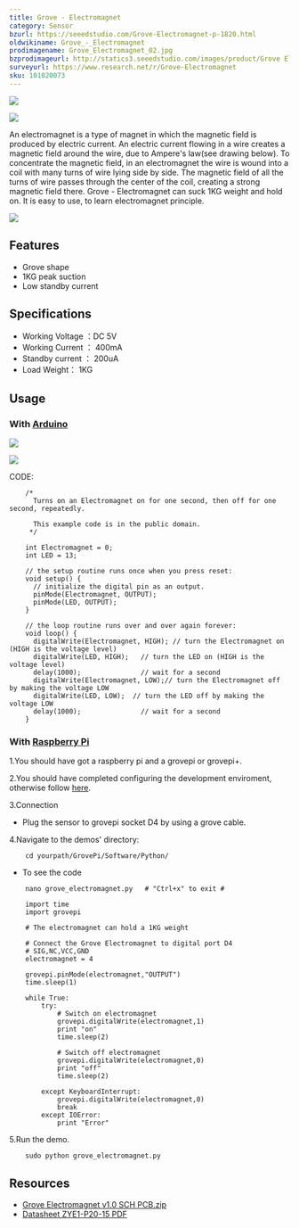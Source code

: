 ```yaml
---
title: Grove - Electromagnet
category: Sensor
bzurl: https://seeedstudio.com/Grove-Electromagnet-p-1820.html
oldwikiname: Grove_-_Electromagnet
prodimagename: Grove_Electromagnet_02.jpg
bzprodimageurl: http://statics3.seeedstudio.com/images/product/Grove Electromagnet.jpg
surveyurl: https://www.research.net/r/Grove-Electromagnet
sku: 101020073
---
```


![](https://github.com/SeeedDoc/WikiMigrationSync/raw/master/docs/assets/Grove-Electromagnet/img/Grove_Electromagnet_02.jpg)

![](https://github.com/SeeedDoc/WikiMigrationSync/raw/master/docs/assets/Grove-Electromagnet/img/Grove_Electromagnet-1.png)

An electromagnet is a type of magnet in which the magnetic field is produced by electric current. An electric current flowing in a wire creates a magnetic field around the wire, due to Ampere's law(see drawing below). To concentrate the magnetic field, in an electromagnet the wire is wound into a coil with many turns of wire lying side by side. The magnetic field of all the turns of wire passes through the center of the coil, creating a strong magnetic field there. Grove - Electromagnet can suck 1KG weight and hold on. It is easy to use, to learn electromagnet principle.

[![](https://github.com/SeeedDoc/WikiMigrationSync/raw/master/docs/assets/common/Get_One_Now_Banner.png)](http://www.seeedstudio.com/Grove-Electromagnet-p-1820.html)

Features
--------

-   Grove shape
-   1KG peak suction
-   Low standby current

Specifications
-------------

-   Working Voltage ：DC 5V
-   Working Current ： 400mA
-   Standby current ： 200uA
-   Load Weight： 1KG

Usage
-----

### With [Arduino](/index.php?title=ArduinoAndaction=editAndredlink=1 "Arduino")

![](https://github.com/SeeedDoc/WikiMigrationSync/raw/master/docs/assets/Grove-Electromagnet/img/Grove_Electromagnet-2.png) 

![](https://github.com/SeeedDoc/WikiMigrationSync/raw/master/docs/assets/Grove-Electromagnet/img/Grove_Electromagnet-3.png)

CODE:

```
    /*
      Turns on an Electromagnet on for one second, then off for one second, repeatedly.

      This example code is in the public domain.
     */

    int Electromagnet = 0;
    int LED = 13;

    // the setup routine runs once when you press reset:
    void setup() {                
      // initialize the digital pin as an output.
      pinMode(Electromagnet, OUTPUT); 
      pinMode(LED, OUTPUT);   
    }

    // the loop routine runs over and over again forever:
    void loop() {
      digitalWrite(Electromagnet, HIGH); // turn the Electromagnet on (HIGH is the voltage level)
      digitalWrite(LED, HIGH);   // turn the LED on (HIGH is the voltage level)
      delay(1000);               // wait for a second
      digitalWrite(Electromagnet, LOW);// turn the Electromagnet off by making the voltage LOW
      digitalWrite(LED, LOW);  // turn the LED off by making the voltage LOW
      delay(1000);               // wait for a second
    }
```

### With [Raspberry Pi](/GrovePiPlus "GrovePi+")

1.You should have got a raspberry pi and a grovepi or grovepi+.

2.You should have completed configuring the development enviroment, otherwise follow [here](/GrovePiPlus#Introducing_the_GrovePi.2B).

3.Connection

-   Plug the sensor to grovepi socket D4 by using a grove cable.

4.Navigate to the demos' directory:
```
    cd yourpath/GrovePi/Software/Python/
```

-   To see the code

```
    nano grove_electromagnet.py   # "Ctrl+x" to exit #
```
```
    import time
    import grovepi

    # The electromagnet can hold a 1KG weight

    # Connect the Grove Electromagnet to digital port D4
    # SIG,NC,VCC,GND
    electromagnet = 4

    grovepi.pinMode(electromagnet,"OUTPUT")
    time.sleep(1)

    while True:
        try:
            # Switch on electromagnet
            grovepi.digitalWrite(electromagnet,1)
            print "on"
            time.sleep(2)

            # Switch off electromagnet
            grovepi.digitalWrite(electromagnet,0)
            print "off"
            time.sleep(2)

        except KeyboardInterrupt:
            grovepi.digitalWrite(electromagnet,0)
            break
        except IOError:
            print "Error"
```

5.Run the demo.
```
    sudo python grove_electromagnet.py
```

Resources
--------

- [Grove Electromagnet v1.0 SCH PCB.zip](https://github.com/SeeedDoc/WikiMigrationSync/raw/master/docs/assets/Grove-Electromagnet/res/Grove_Electromagnet_v1.0_SCH_PCB.zip "File:Grove Electromagnet v1.0 SCH PCB.zip")
- [Datasheet ZYE1-P20-15 PDF](https://github.com/SeeedDoc/WikiMigrationSync/raw/master/docs/assets/Grove-Electromagnet/res/ZYE1-P20-15.pdf)

<!-- This Markdown file was created from http://www.seeedstudio.com/wiki/Grove_-_Electromagnet -->
